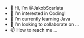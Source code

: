 - 👋 Hi, I’m @JakobScarlata
- 👀 I’m interested in Coding!
- 🌱 I’m currently learning Java
- 💞️ I’m looking to collaborate on ...
- 📫 How to reach me ...

<!---
JakobScarlata/JakobScarlata is a ✨ special ✨ repository because its `README.md` (this file) appears on your GitHub profile.
You can click the Preview link to take a look at your changes.
--->
